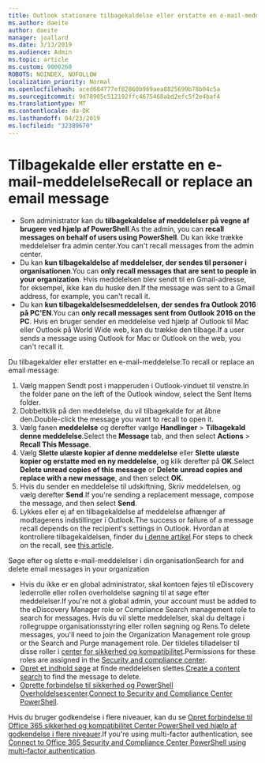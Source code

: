 ```yaml
---
title: Outlook stationære tilbagekaldelse eller erstatte en e-mail-meddelelse
ms.author: daeite
author: daeite
manager: joallard
ms.date: 3/13/2019
ms.audience: Admin
ms.topic: article
ms.custom: 9000260
ROBOTS: NOINDEX, NOFOLLOW
localization_priority: Normal
ms.openlocfilehash: aced684777ef82860b969aea8825699b78b04c5a
ms.sourcegitcommit: 9d78905c512192ffc4675468abd2efc5f2e4baf4
ms.translationtype: MT
ms.contentlocale: da-DK
ms.lasthandoff: 04/23/2019
ms.locfileid: "32389670"
---
```

# <a name="recall-or-replace-an-email-message"></a><span data-ttu-id="2dc07-102">Tilbagekalde eller erstatte en e-mail-meddelelse</span><span class="sxs-lookup"><span data-stu-id="2dc07-102">Recall or replace an email message</span></span>

- <span data-ttu-id="2dc07-103">Som administrator kan du **tilbagekaldelse af meddelelser på vegne af brugere ved hjælp af PowerShell**.</span><span class="sxs-lookup"><span data-stu-id="2dc07-103">As the admin, you can **recall messages on behalf of users using PowerShell**.</span></span> <span data-ttu-id="2dc07-104">Du kan ikke trække meddelelser fra admin center.</span><span class="sxs-lookup"><span data-stu-id="2dc07-104">You can't recall messages from the admin center.</span></span>
- <span data-ttu-id="2dc07-105">Du kan **kun tilbagekaldelse af meddelelser, der sendes til personer i organisationen**.</span><span class="sxs-lookup"><span data-stu-id="2dc07-105">You can **only recall messages that are sent to people in your organization**.</span></span> <span data-ttu-id="2dc07-106">Hvis meddelelsen blev sendt til en Gmail-adresse, for eksempel, ikke kan du huske den.</span><span class="sxs-lookup"><span data-stu-id="2dc07-106">If the message was sent to a Gmail address, for example, you can't recall it.</span></span>
- <span data-ttu-id="2dc07-107">Du kan **kun tilbagekaldelsesmeddelelsen, der sendes fra Outlook 2016 på PC'EN**.</span><span class="sxs-lookup"><span data-stu-id="2dc07-107">You can **only recall messages sent from Outlook 2016 on the PC**.</span></span> <span data-ttu-id="2dc07-108">Hvis en bruger sender en meddelelse ved hjælp af Outlook til Mac eller Outlook på World Wide web, kan du trække den tilbage.</span><span class="sxs-lookup"><span data-stu-id="2dc07-108">If a user sends a message using Outlook for Mac or Outlook on the web, you can't recall it.</span></span>

<span data-ttu-id="2dc07-109">Du tilbagekalder eller erstatter en e-mail-meddelelse:</span><span class="sxs-lookup"><span data-stu-id="2dc07-109">To recall or replace an email message:</span></span>

1. <span data-ttu-id="2dc07-110">Vælg mappen Sendt post i mapperuden i Outlook-vinduet til venstre.</span><span class="sxs-lookup"><span data-stu-id="2dc07-110">In the folder pane on the left of the Outlook window, select the Sent Items folder.</span></span>
1. <span data-ttu-id="2dc07-111">Dobbeltklik på den meddelelse, du vil tilbagekalde for at åbne den.</span><span class="sxs-lookup"><span data-stu-id="2dc07-111">Double-click the message you want to recall to open it.</span></span>
1. <span data-ttu-id="2dc07-112">Vælg fanen **meddelelse** og derefter vælge **Handlinger** > **Tilbagekald denne meddelelse**.</span><span class="sxs-lookup"><span data-stu-id="2dc07-112">Select the **Message** tab, and then select **Actions** > **Recall This Message**.</span></span>
1. <span data-ttu-id="2dc07-113">Vælg **Slette ulæste kopier af denne meddelelse** eller **Slette ulæste kopier og erstatte med en ny meddelelse**, og klik derefter på **OK**.</span><span class="sxs-lookup"><span data-stu-id="2dc07-113">Select **Delete unread copies of this message** or **Delete unread copies and replace with a new message**, and then select **OK**.</span></span>
1. <span data-ttu-id="2dc07-114">Hvis du sender en meddelelse til udskiftning, Skriv meddelelsen, og vælg derefter **Send**.</span><span class="sxs-lookup"><span data-stu-id="2dc07-114">If you're sending a replacement message, compose the message, and then select **Send**.</span></span>
1. <span data-ttu-id="2dc07-115">Lykkes eller ej af en tilbagekaldelse af meddelelse afhænger af modtagerens indstillinger i Outlook.</span><span class="sxs-lookup"><span data-stu-id="2dc07-115">The success or failure of a message recall depends on the recipient's settings in Outlook.</span></span> <span data-ttu-id="2dc07-116">Hvordan at kontrollere tilbagekaldelsen, finder du [i denne artikel](https://support.office.com/article/35027f88-d655-4554-b4f8-6c0729a723a0).</span><span class="sxs-lookup"><span data-stu-id="2dc07-116">For steps to check on the recall, see [this article](https://support.office.com/article/35027f88-d655-4554-b4f8-6c0729a723a0).</span></span>

<span data-ttu-id="2dc07-117">Søge efter og slette e-mail-meddelelser i din organisation</span><span class="sxs-lookup"><span data-stu-id="2dc07-117">Search for and delete email messages in your organization</span></span>

- <span data-ttu-id="2dc07-118">Hvis du ikke er en global administrator, skal kontoen føjes til eDiscovery lederrolle eller rollen overholdelse søgning til at søge efter meddelelser.</span><span class="sxs-lookup"><span data-stu-id="2dc07-118">If you're not a global admin, your account must be added to the eDiscovery Manager role or Compliance Search management role to search for messages.</span></span> <span data-ttu-id="2dc07-119">Hvis du vil slette meddelelser, skal du deltage i rollegruppe organisationsstyring eller rollen søgning og Rens.</span><span class="sxs-lookup"><span data-stu-id="2dc07-119">To delete messages, you'll need to join the Organization Management role group or the Search and Purge management role.</span></span> <span data-ttu-id="2dc07-120">Der tildeles tilladelser til disse roller i [center for sikkerhed og kompatibilitet](https://go.microsoft.com/fwlink/?linkid=2083731).</span><span class="sxs-lookup"><span data-stu-id="2dc07-120">Permissions for these roles are assigned in the [Security and compliance center](https://go.microsoft.com/fwlink/?linkid=2083731).</span></span>
- <span data-ttu-id="2dc07-121">[Opret et indhold søge](https://docs.microsoft.com/office365/securitycompliance/content-search) at finde meddelelsen slettes.</span><span class="sxs-lookup"><span data-stu-id="2dc07-121">[Create a content search](https://docs.microsoft.com/office365/securitycompliance/content-search) to find the message to delete.</span></span>
- <span data-ttu-id="2dc07-122">[Oprette forbindelse til sikkerhed og PowerShell Overholdelsescenter](https://docs.microsoft.com/powershell/exchange/office-365-scc/connect-to-scc-powershell/connect-to-scc-powershell?view=exchange-ps).</span><span class="sxs-lookup"><span data-stu-id="2dc07-122">[Connect to Security and Compliance Center PowerShell](https://docs.microsoft.com/powershell/exchange/office-365-scc/connect-to-scc-powershell/connect-to-scc-powershell?view=exchange-ps).</span></span>

<span data-ttu-id="2dc07-123">Hvis du bruger godkendelse i flere niveauer, kan du se [Opret forbindelse til Office 365 sikkerhed og kompatibilitet Center PowerShell ved hjælp af godkendelse i flere niveauer](https://docs.microsoft.com/powershell/exchange/office-365-scc/connect-to-scc-powershell/mfa-connect-to-scc-powershell?view=exchange-ps).</span><span class="sxs-lookup"><span data-stu-id="2dc07-123">If you're using multi-factor authentication, see [Connect to Office 365 Security and Compliance Center PowerShell using multi-factor authentication](https://docs.microsoft.com/powershell/exchange/office-365-scc/connect-to-scc-powershell/mfa-connect-to-scc-powershell?view=exchange-ps).</span></span>